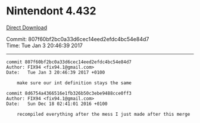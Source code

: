 # Nintendont 4.432
[Direct Download](./Nintendont.zip)

Commit: 807f60bf2bc0a33d6cec14eed2efdc4bc54e84d7  
Time: Tue Jan 3 20:46:39 2017   

-----

```
commit 807f60bf2bc0a33d6cec14eed2efdc4bc54e84d7
Author: FIX94 <fix94.1@gmail.com>
Date:   Tue Jan 3 20:46:39 2017 +0100

    make sure our int definition stays the same
```

```
commit 8d6754a4366516e1fb326b50c3ebe9488cce0ff3
Author: FIX94 <fix94.1@gmail.com>
Date:   Sun Dec 18 02:41:01 2016 +0100

    recompiled everything after the mess I just made after this merge
```
